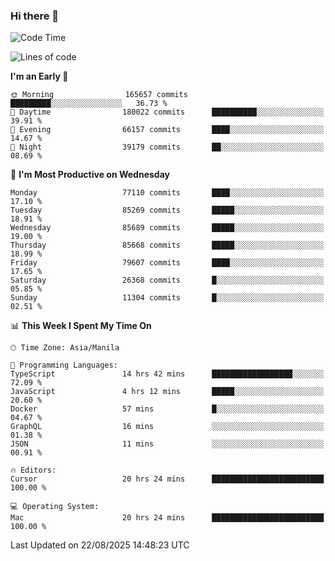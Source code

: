 ### Hi there 👋

<!--START_SECTION:waka-->
![Code Time](http://img.shields.io/badge/Code%20Time-6%2C211%20hrs%2033%20mins-blue)

![Lines of code](https://img.shields.io/badge/From%20Hello%20World%20I%27ve%20Written-149.4%20million%20lines%20of%20code-blue)

**I'm an Early 🐤** 

```text
🌞 Morning                165657 commits      █████████░░░░░░░░░░░░░░░░   36.73 % 
🌆 Daytime                180022 commits      ██████████░░░░░░░░░░░░░░░   39.91 % 
🌃 Evening                66157 commits       ████░░░░░░░░░░░░░░░░░░░░░   14.67 % 
🌙 Night                  39179 commits       ██░░░░░░░░░░░░░░░░░░░░░░░   08.69 % 
```
📅 **I'm Most Productive on Wednesday** 

```text
Monday                   77110 commits       ████░░░░░░░░░░░░░░░░░░░░░   17.10 % 
Tuesday                  85269 commits       █████░░░░░░░░░░░░░░░░░░░░   18.91 % 
Wednesday                85689 commits       █████░░░░░░░░░░░░░░░░░░░░   19.00 % 
Thursday                 85668 commits       █████░░░░░░░░░░░░░░░░░░░░   18.99 % 
Friday                   79607 commits       ████░░░░░░░░░░░░░░░░░░░░░   17.65 % 
Saturday                 26368 commits       █░░░░░░░░░░░░░░░░░░░░░░░░   05.85 % 
Sunday                   11304 commits       █░░░░░░░░░░░░░░░░░░░░░░░░   02.51 % 
```


📊 **This Week I Spent My Time On** 

```text
🕑︎ Time Zone: Asia/Manila

💬 Programming Languages: 
TypeScript               14 hrs 42 mins      ██████████████████░░░░░░░   72.09 % 
JavaScript               4 hrs 12 mins       █████░░░░░░░░░░░░░░░░░░░░   20.60 % 
Docker                   57 mins             █░░░░░░░░░░░░░░░░░░░░░░░░   04.67 % 
GraphQL                  16 mins             ░░░░░░░░░░░░░░░░░░░░░░░░░   01.38 % 
JSON                     11 mins             ░░░░░░░░░░░░░░░░░░░░░░░░░   00.91 % 

🔥 Editors: 
Cursor                   20 hrs 24 mins      █████████████████████████   100.00 % 

💻 Operating System: 
Mac                      20 hrs 24 mins      █████████████████████████   100.00 % 
```


 Last Updated on 22/08/2025 14:48:23 UTC
<!--END_SECTION:waka-->


<!--
**rad182/rad182** is a ✨ _special_ ✨ repository because its `README.md` (this file) appears on your GitHub profile.

Here are some ideas to get you started:

- 🔭 I’m currently working on ...
- 🌱 I’m currently learning ...
- 👯 I’m looking to collaborate on ...
- 🤔 I’m looking for help with ...
- 💬 Ask me about ...
- 📫 How to reach me: ...
- 😄 Pronouns: ...
- ⚡ Fun fact: ...
-->

